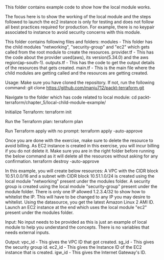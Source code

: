 This folder contains example code to show how the local module works. 

The focus here is to show the working of the local module and the steps followed to launch 
the ec2 instance is only for testing and does not follow all best practices required for production. 
For example, there is no keypair associated to instance to avoid security concerns with this module.

This folder contains following files and folders:
modules     - This folder has the child modules "networking", "security-group" and "ec2" which gets called from the root module to create the resources. 
provider.tf - This has the code about the provider used(aws), its version(5.34.0) and the aws region(ap-south-1).
outputs.tf  - This has the code to get the output details of the resources that gets created. 
main.tf     - This is the main file where the child modules are getting called and the resources are getting created. 

Usage:
Make sure you have cloned the repository. If not, run the following command:
git clone https://github.com/manju712/packt-terraform.git

Navigate to the folder which has code related to local module:
cd packt-terraform/chapter_5/local-child-module-example/

Initialize Terraform:
terraform init

Run the Terraform plan:
terraform plan

Run Terraform apply with no prompt:
terraform apply -auto-approve

Once you are done with the exercise, make sure to delete the resource to avoid billing. As EC2 instance is created in this exercise, you will incur billing if you do not delete it. 
Make sure you are in the right folder before running the below command as it will delete all the resources without asking for any confirmation. 
terraform destroy -auto-approve 

In this example, you will create below resources:
A VPC with the CIDR block 10.51.0.0/16 and a subnet with CIDR block 10.51.1.0/24 is created using the local module "networking" present under the modules folder.
A security group is created using the local module "security-group" present under the module folder. There is only one IP allowed 1.2.3.4/32 to show how to whitelist the IP. This will have to be changed to any IP you may desire to whitelist. 
Using the datasource, you get the latest Amazon Linux 2 AMI ID. 
Launch an EC2 instance at the end which uses the local module "ec2" present under the modules folder.

Input:
No input needs to be provided as this is just an example of local module to help you understand the concepts. There is no variables that needs external inputs. 

Output:
vpc_id - This gives the VPC ID that got created. 
sg_id  - This gives the security group id.
ec2_id - This gives the Instance ID of the EC2 instance that is created. 
igw_id - This gives the Internet Gateway's ID. 